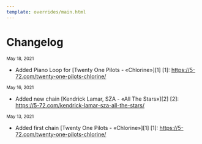 ```yaml
---
template: overrides/main.html
---
```


# Changelog

<small>May 18, 2021</small>

- Added Piano Loop for [Twenty One Pilots - «Chlorine»][1]
  [1]: https://5-72.com/twenty-one-pilots-chlorine/

<small>May 16, 2021</small>

- Added new chain [Kendrick Lamar, SZA - «All The Stars»][2]
  [2]: https://5-72.com/kendrick-lamar-sza-all-the-stars/

<small>May 13, 2021</small>

- Added first chain [Twenty One Pilots - «Chlorine»][1]
  [1]: https://5-72.com/twenty-one-pilots-chlorine/